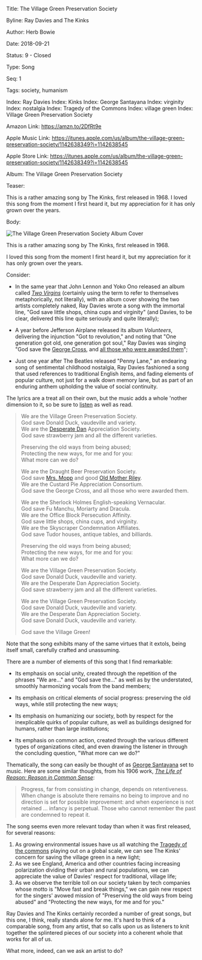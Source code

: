 Title: The Village Green Preservation Society

Byline: Ray Davies and The Kinks

Author: Herb Bowie

Date: 2018-09-21

Status: 9 - Closed

Type: Song

Seq: 1

Tags: society, humanism

Index: Ray Davies
Index: Kinks
Index: George Santayana
Index: virginity
Index: nostalgia
Index: Tragedy of the Commons
Index: village green
Index: Village Green Preservation Society

Amazon Link: https://amzn.to/2DfRt9e

Apple Music Link: https://itunes.apple.com/us/album/the-village-green-preservation-society/1142638349?i=1142638545

Apple Store Link: https://itunes.apple.com/us/album/the-village-green-preservation-society/1142638349?i=1142638545

Album: The Village Green Preservation Society

Teaser:

This is a rather amazing song by The Kinks, first released in 1968. I loved this song from the moment I first heard it, but my appreciation for it has only grown over the years. 

Body:

<p><img src="../images/the-village-green-preservation-society.jpg" alt="The Village Green Preservation Society Album Cover" title="The Village Green Preservation Society Album Cover" /></p>

This is a rather amazing song by The Kinks, first released in 1968.

I loved this song from the moment I first heard it, but my appreciation for it has only grown over the years. 

Consider:

* In the same year that John Lennon and Yoko Ono released an album called [*Two Virgins*](https://en.wikipedia.org/wiki/Unfinished_Music_No._1:_Two_Virgins) (certainly using the term to refer to themselves metaphorically, not literally), with an album cover showing the two artists completely naked, Ray Davies wrote a song with the immortal line, "God save little shops, china cups and virginity" (and Davies, to be clear,  delivered this line quite seriously and quite literally); 

* A year before Jefferson Airplane released its album *Volunteers*, delivering the injunction "Got to revolution," and noting that "One generation got old, one generation got soul," Ray Davies was singing "God save the [George Cross](https://en.wikipedia.org/wiki/George_Cross), and [all those who were awarded them](https://en.wikipedia.org/wiki/List_of_George_Cross_recipients)";

* Just one year after The Beatles released "Penny Lane," an endearing song of sentimental childhood nostalgia, Ray Davies fashioned a song that used references to traditional English items, and fading elements of popular culture, not just for a walk down memory lane, but as part of an enduring anthem upholding the value of social continuity. 

The lyrics are a treat all on their own, but the music adds a whole 'nother dimension to it, so be sure to [listen][apple] as well as read. 

> We are the Village Green Preservation Society.  
> God save Donald Duck, vaudeville and variety.  
> We are the [Desperate Dan][dan] Appreciation Society.  
> God save strawberry jam and all the different varieties.
>  
> Preserving the old ways from being abused;  
> Protecting the new ways, for me and for you:  
> What more can we do?  
> 
> We are the Draught Beer Preservation Society.  
> God save [Mrs. Mopp][mopp] and good [Old Mother Riley][Riley].  
> We are the Custard Pie Appreciation Consortium.  
> God save the George Cross, and all those who were awarded them.  
>  
> We are the Sherlock Holmes English-speaking Vernacular.  
> God save Fu Manchu, Moriarty and Dracula.  
> We are the Office Block Persecution Affinity.  
> God save little shops, china cups, and virginity.  
> We are the Skyscraper Condemnation Affiliates.  
> God save Tudor houses, antique tables, and billiards.
>   
> Preserving the old ways from being abused;  
> Protecting the new ways, for me and for you:  
> What more can we do?  
> 
> We are the Village Green Preservation Society.  
> God save Donald Duck, vaudeville and variety.  
> We are the Desperate Dan Appreciation Society.  
> God save strawberry jam and all the different varieties.  
>   
> We are the Village Green Preservation Society.  
> God save Donald Duck, vaudeville and variety.  
> We are the Desperate Dan Appreciation Society.  
> God save Donald Duck, vaudeville and variety.
>   
> God save the Village Green!  

Note that the song exhibits many of the same virtues that it extols, being itself small, carefully crafted and unassuming. 

There are a number of elements of this song that I find remarkable:

* Its emphasis on social unity, created through the repetition of the phrases "We are..." and "God save the..." as well as by the understated, smoothly harmonizing vocals from the band members;

* Its emphasis on critical elements of social progress: preserving the old ways, while still protecting the new ways;

* Its emphasis on humanizing our society, both by respect for the inexplicable quirks of popular culture, as well as buildings designed for humans, rather than large institutions;

* Its emphasis on common action, created through the various different types of organizations cited, and even drawing the listener in through the concluding question, "What more can we do?"

Thematically, the song can easily be thought of as [George Santayana][san] set to music. Here are some similar thoughts, from his 1906 work, [*The Life of Reason: Reason in Common Sense*][reason]:    
 
> Progress, far from consisting in change, depends on retentiveness. When change is absolute there remains no being to improve and no direction is set for possible improvement: and when experience is not retained ... infancy is perpetual. Those who cannot remember the past are condemned to repeat it.

The song seems even more relevant today than when it was first released, for several reasons:

1. As growing environmental issues have us all watching the [Tragedy of the commons][totc] playing out on a global scale, we can see The Kinks' concern for saving the village green in a new light;
2. As we see England, America and other countries facing increasing polarization dividing their urban and rural populations, we can appreciate the value of Davies' respect for traditional, village life;
3. As we observe the terrible toll on our society taken by tech companies whose motto is "Move fast and break things," we can gain new respect for the singers' avowed mission of "Preserving the old ways from being abused" and "Protecting the new ways, for me and for you."

Ray Davies and The Kinks certainly recorded a number of great songs, but this one, I think, really stands alone for me. It's hard to think of a comparable song, from any artist, that so calls upon us as listeners to knit together the splintered pieces of our society into a coherent whole that works for all of us. 

What more, indeed, can we ask an artist to do?

[apple]: https://itunes.apple.com/us/album/the-village-green-preservation-society/1142638349?i=1142638545

[dan]: https://en.wikipedia.org/wiki/Desperate_Dan

[mopp]: https://en.wikipedia.org/wiki/It%27s_That_Man_Again

[Riley]: https://en.wikipedia.org/wiki/Old_Mother_Riley

[san]: https://en.wikipedia.org/wiki/George_Santayana

[reason]: https://amzn.to/2NW369m

[totc]: https://en.wikipedia.org/wiki/Tragedy_of_the_commons
